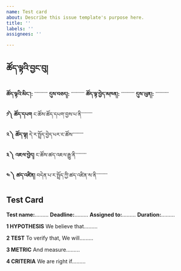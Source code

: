 ```yaml
---
name: Test card
about: Describe this issue template's purpose here.
title: ''
labels: ''
assignees: ''

---
```


## ཚོད་ལྟའི་བྱང་བུ།

**ཚོད་ལྟའི་མིང་།:** ་་་་་་་་་་་་
**དུས་བཅད།:** ་་་་་་་་་་་་
**ཚོད་ལྟ་བྱེད་མཁན།:** ་་་་་་་་་་་་
**དུས་ཡུན།:** ་་་་་་་་་་་་

**༡༽ ཚོད་དཔག**
ང་ཚོས་ཚོད་དཔག་བྱས་པ་ནི་་་་་་་་་་


**༢ ༽ ཚོད་ལྟ།**
དེ་ར་སྤྲོད་བྱེད་པར་ང་ཚོས་་་་་་་་་་


**༣ ༽ འཇལ་བྱེད།**
ང་ཚོས་ཚད་འཇལ་རྒྱུ་ནི་་་་་་་་་་


**༤ ༽ ཚད་འཛིན།**
བདེན་པ་ར་སྤྲོད་ཀྱི་ཚད་འཛིན་ས་ནི་་་་་་་་་་

## Test Card

**Test name:**.........
**Deadline:**.........
**Assigned to:**.........
**Duration:**.........


**1 HYPOTHESIS**
We believe that.........


**2 TEST**
To verify that, We will.........


**3 METRIC**
And measure.........


**4 CRITERIA**
We are right if.........
